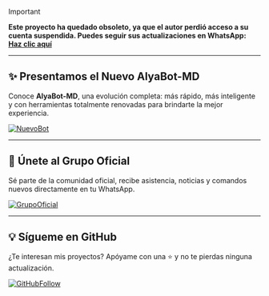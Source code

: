 > [!IMPORTANT]
> **Este proyecto ha quedado obsoleto, ya que el autor perdió acceso a su cuenta suspendida. Puedes seguir sus actualizaciones en WhatsApp: [Haz clic aquí](https://stellarwa.xyz/channel)**

---

## ✨ Presentamos el Nuevo AlyaBot-MD

Conoce **AlyaBot-MD**, una evolución completa: más rápido, más inteligente y con herramientas totalmente renovadas para brindarte la mejor experiencia.

[![NuevoBot](https://img.shields.io/badge/AlyaBot-MD-GitHub-8e44ad?style=for-the-badge&logo=github&logoColor=white)](https://github.com/DevAlexJs/AlyaBot-MD)

---

## 💬 Únete al Grupo Oficial

Sé parte de la comunidad oficial, recibe asistencia, noticias y comandos nuevos directamente en tu WhatsApp.

[![GrupoOficial](https://img.shields.io/badge/Unirme-al%20Grupo-2ecc71?style=for-the-badge&logo=whatsapp&logoColor=white)](https://stellarwa.xyz/stellar)

---

## 💡 Sígueme en GitHub

¿Te interesan mis proyectos? Apóyame con una ⭐ y no te pierdas ninguna actualización.

[![GitHubFollow](https://img.shields.io/badge/Seguir-en%20GitHub-34495e?style=for-the-badge&logo=github&logoColor=white)](https://github.com/DevAlexJs)
